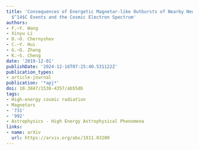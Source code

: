 ```yaml
---
title: 'Consequences of Energetic Magnetar-like Outbursts of Nearby Neutron Stars:
  $^14$C Events and the Cosmic Electron Spectrum'
authors:
- F.~Y. Wang
- Xinyu Li
- D.~O. Chernyshov
- C.~Y. Hui
- G.~Q. Zhang
- K.~S. Cheng
date: '2019-12-01'
publishDate: '2024-12-16T07:25:40.531122Z'
publication_types:
- article-journal
publication: '*apj*'
doi: 10.3847/1538-4357/ab55db
tags:
- High-energy cosmic radiation
- Magnetars
- '731'
- '992'
- Astrophysics - High Energy Astrophysical Phenomena
links:
- name: arXiv
  url: https://arxiv.org/abs/1911.03209
---
```


